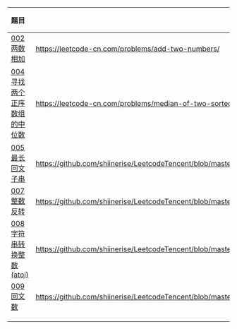 

| 题目                                                         | 打卡链接                                                     | 解法                   | 备注 |
| :----------------------------------------------------------- | ------------------------------------------------------------ | ---------------------- | ---- |
| [002 两数相加](https://leetcode-cn.com/problems/add-two-numbers/) | https://leetcode-cn.com/problems/add-two-numbers/            |                        |      |
| [004 寻找两个正序数组的中位数](https://leetcode-cn.com/problems/median-of-two-sorted-arrays/) | https://leetcode-cn.com/problems/median-of-two-sorted-arrays/ | 1.归并排序 2.二分+递归 | 二刷 |
| [005 最长回文子串](https://leetcode-cn.com/problems/longest-palindromic-substring/) | https://github.com/shiinerise/LeetcodeTencent/blob/master/Leetcode%20TenCent/src/leetcode/editor/cn/LongestPalindromicSubstring.java                                                             | 1.dp                   | 二刷 |
| [007 整数反转](https://leetcode-cn.com/problems/reverse-integer/) |https://github.com/shiinerise/LeetcodeTencent/blob/master/Leetcode%20TenCent/src/leetcode/editor/cn/ReverseInteger.java                                                              |                        |      |
| [008 字符串转换整数 (atoi)](https://leetcode-cn.com/problems/string-to-integer-atoi/) |  https://github.com/shiinerise/LeetcodeTencent/blob/master/Leetcode%20TenCent/src/leetcode/editor/cn/StringToIntegerAtoi.java                                                            |                        |      |
| [009 回文数](https://leetcode-cn.com/problems/palindrome-number/) | https://github.com/shiinerise/LeetcodeTencent/blob/master/Leetcode%20TenCent/src/leetcode/editor/cn/PalindromeNumber.java                                                             |                        |      |
|                                                              |                                                              |                        |      |
|                                                              |                                                              |                        |      |
|                                                              |                                                              |                        |      |
